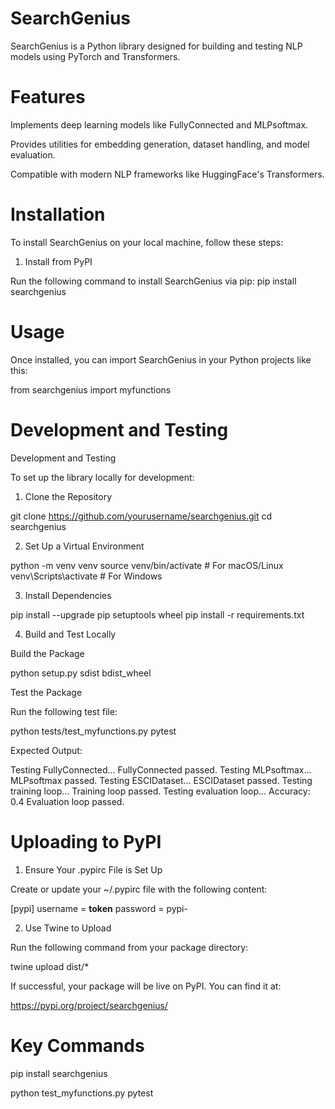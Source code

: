 # SearchGenius
SearchGenius is a Python library designed for building and testing NLP models using PyTorch and Transformers.

# Features
Implements deep learning models like FullyConnected and MLPsoftmax.

Provides utilities for embedding generation, dataset handling, and model evaluation.

Compatible with modern NLP frameworks like HuggingFace's Transformers.

# Installation
To install SearchGenius on your local machine, follow these steps:

1. Install from PyPI

Run the following command to install SearchGenius via pip: pip install searchgenius

# Usage
Once installed, you can import SearchGenius in your Python projects like this:

from searchgenius import myfunctions

# Development and Testing
Development and Testing

To set up the library locally for development:

1. Clone the Repository

git clone https://github.com/yourusername/searchgenius.git
cd searchgenius

2. Set Up a Virtual Environment

python -m venv venv
source venv/bin/activate  # For macOS/Linux
venv\Scripts\activate     # For Windows

3. Install Dependencies

pip install --upgrade pip setuptools wheel
pip install -r requirements.txt

4. Build and Test Locally

Build the Package

python setup.py sdist bdist_wheel

Test the Package

Run the following test file:

python tests/test_myfunctions.py pytest

Expected Output:

Testing FullyConnected...
FullyConnected passed.
Testing MLPsoftmax...
MLPsoftmax passed.
Testing ESCIDataset...
ESCIDataset passed.
Testing training loop...
Training loop passed.
Testing evaluation loop...
Accuracy: 0.4
Evaluation loop passed.

# Uploading to PyPI

1. Ensure Your .pypirc File is Set Up

Create or update your ~/.pypirc file with the following content:

[pypi]
username = __token__
password = pypi-<your-api-token>

2. Use Twine to Upload

Run the following command from your package directory:

twine upload dist/*

If successful, your package will be live on PyPI. You can find it at:

https://pypi.org/project/searchgenius/

# Key Commands
pip install searchgenius 

python test_myfunctions.py pytest
